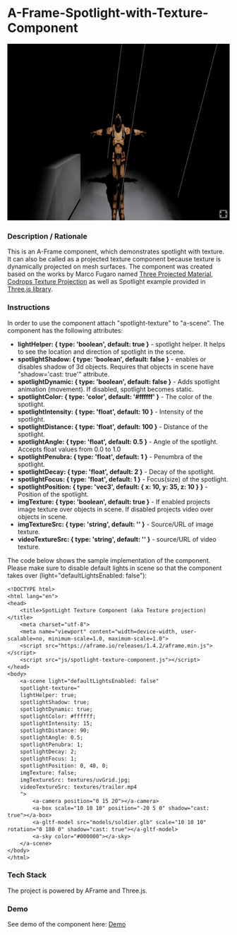 # A-Frame-Spotlight-with-Texture-Component
<img src="img/screenshot.gif" title="Video screen capture" alt="Video screen capture" height="400">

### **Description / Rationale**
This is an A-Frame component, which demonstrates spotlight with texture. It can also be called as a projected texture component because texture is dynamically projected on mesh surfaces. The component was created based on the works by Marco Fugaro named <a href="https://github.com/marcofugaro/three-projected-material">Three Projected Material</a>, <a href="https://github.com/marcofugaro/codrops-texture-projection">Codrops Texture Projection</a> as well as Spotlight example provided in <a href="https://threejs.org/examples/#webgl_lights_spotlight">Three.js library</a>.     

### **Instructions**
In order to use the component attach "spotlight-texture" to "a-scene". The component has the following attributes: 
* <b>lightHelper: { type: 'boolean', default: true }</b> - spotlight helper. It helps to see the location and direction of spotlight in the scene.
* <b>spotlightShadow: { type: 'boolean', default: false }</b> - enables or disables shadow of 3d objects. Requires that objects in scene have "shadow='cast: true'" attribute.
* <b>spotlightDynamic: { type: 'boolean', default: false }</b> - Adds spotlight animation (movement). If disabled, spotlight becomes static. 
* <b>spotlightColor: { type: 'color', default: '#ffffff' }</b> - The color of the spotlight.
* <b>spotlightIntensity: { type: 'float', default: 10 }</b> - Intensity of the spotlight.
* <b>spotlightDistance: { type: 'float', default: 100 }</b> - Distance of the spotlight.
* <b>spotlightAngle: { type: 'float', default: 0.5 }</b> - Angle of the spotlight. Accepts float values from 0.0 to 1.0
* <b>spotlightPenubra: { type: 'float', default: 1 }</b> - Penumbra of the spotlight.
* <b>spotlightDecay: { type: 'float', default: 2 }</b> - Decay of the spotlight.
* <b>spotlightFocus: { type: 'float', default: 1 }</b> - Focus(size) of the spotlight.
* <b>spotlightPosition: { type: 'vec3', default: { x: 10, y: 35, z: 10 } }</b> - Position of the spotlight.
* <b>imgTexture: { type: 'boolean', default: true }</b> - If enabled projects image texture over objects in scene. If disabled projects video over objects in scene. 
* <b>imgTextureSrc: { type: 'string', default: '' }</b> - Source/URL of image texture.
* <b>videoTextureSrc: { type: 'string', default: '' }</b> - source/URL of video texture.

The code below shows the sample implementation of the component. Please make sure to disable default lights in scene so that the component takes over (light="defaultLightsEnabled: false"):
```
<!DOCTYPE html>
<html lang="en">
<head>
    <title>SpotLight Texture Component (aka Texture projection)</title>
    <meta charset="utf-8">
    <meta name="viewport" content="width=device-width, user-scalable=no, minimum-scale=1.0, maximum-scale=1.0">
    <script src="https://aframe.io/releases/1.4.2/aframe.min.js"></script>
    <script src="js/spotlight-texture-component.js"></script>
</head>
<body>
    <a-scene light="defaultLightsEnabled: false" 
    spotlight-texture="
    lightHelper: true; 
    spotlightShadow: true; 
    spotlightDynamic: true;
    spotlightColor: #ffffff;
    spotlightIntensity: 15;
    spotlightDistance: 90;
    spotlightAngle: 0.5;
    spotlightPenubra: 1;
    spotlightDecay: 2;
    spotlightFocus: 1;
    spotlightPosition: 0, 40, 0;
    imgTexture: false;
    imgTextureSrc: textures/uvGrid.jpg;
    videoTextureSrc: textures/trailer.mp4
    ">
        <a-camera position="0 15 20"></a-camera>
        <a-box scale="10 10 10" position="-20 5 0" shadow="cast: true"></a-box>
        <a-gltf-model src="models/soldier.glb" scale="10 10 10" rotation="0 180 0" shadow="cast: true"></a-gltf-model>
        <a-sky color="#000000"></a-sky>
    </a-scene>
</body>
</html>
```

### **Tech Stack**
The project is powered by AFrame and Three.js. 

### **Demo**
See demo of the component here: [Demo](https://volumetric-vid.glitch.me/)
